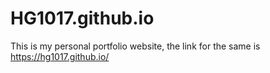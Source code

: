 # HG1017.github.io
This is my personal portfolio website, the link for the same is https://hg1017.github.io/
